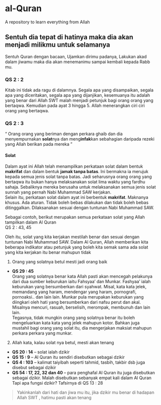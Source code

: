 # al-Quran
A repository to learn everything from Allah

## Sentuh dia tepat di hatinya maka dia akan menjadi milikmu untuk selamanya
Sentuh Quran dengan bacaan, Ujamkan dirimu padanya, Lakukan akad dalam jiwamu maka dia akan menemanimu sampai kembali kepada Rabb mu.
### QS 2 : 2
Kitab ini tidak ada ragu di dalamnya. Segala apa yang disampaikan, segala apa yang diceritakan, segala apa yang dijanjikan, kesemuanya itu adalah yang benar dari Allah SWT malah menjadi petunjuk bagi orang orang yang bertaqwa. Kemudian pada ayat 3 hingga 5. Allah menerangkan ciri ciri orang yang bertaqwa.

### QS 2 : 3
“ Orang orang yang beriman dengan perkara ghaib dan dia menyempurnakan **solat**nya dan meng**infak**kan sebahagian daripada rezeki yang Allah berikan pada mereka ”

#### Solat
Dalam ayat ini Allah telah menampilkan perkataan solat dalam bentuk **makrifat** dan dalam bentuk **jamak tanpa batas**. Ini bermakna ia merujuk kepada semua jenis solat tanpa batas. Jadi seharusnya orang orang yang bertaqwa itu bukan hanya melaksanakan solat lima waktu yang fardhu sahaja. Sebaliknya mereka berusaha untuk melaksanakan semua jenis solat sunnah yang pernah Nabi Muhammad SAW kerjakan.\
Selain itu, perkataan solat dalam ayat ini berbentuk **makrifat**. Maknanya khusus. Ada aturan. Tidak boleh bebas dilakukan dan tidak boleh bebas ditinggalkan. Dilaksanakan sesuai dengan tuntunan Nabi Muhammad SAW.

Sebagai contoh, berikut merupakan semua perkataan solat yang Allah tampilkan dalam Al Quran\
QS 2 : 43, 45

Oleh itu, solat yang kita kerjakan mestilah benar dan sesuai dengan tuntunan Nabi Muhammad SAW. Dalam Al Quran, Allah memberikan kita beberapa indikator atau petunjuk yang boleh kita semak sama ada solat yang kita kerjakan itu benar mahupun tidak
1. Orang yang solatnya betul mesti jadi orang baik
- **QS 29 : 45**\
Orang yang solatnya benar kata Allah pasti akan mencegah pelakunya dari dua sumber keburukan iaitu Fahsyaa’ dan Munkar.
Fashyaa’ ialah keburukan yang bersumberkan dari syahwat. Misal, kata kata jelek, memandang yang haram, mendengar yang haram, pornografi, pornoaksi.. dan lain lain.
Munkar pula merupakan keburukan yang diingkari oleh hati yang bersumberkan dari nafsu perut dan akal. Misalnya mencuri, rasuah, berselisih, merompak, membunuh dan lain lain.\
Tegasnya, tidak mungkin orang yang solatnya benar itu boleh mengeluarkan kata kata yang jelek mahupun kotor. Bahkan juga mustahil bagi orang yang solat itu, dia mengerjakan maksiat mahupun perkara perkara yang munkar.
2. Allah kata, kalau solat nya betul, mesti akan tenang
- **QS 20 : 14** – solat ialah dzikir
- **QS 15 : 9** – Al Quran itu sendiri disebutkan sebagai dzikir
- **QS 4 : 103** – kalimat taiyibah seperti tahmid, tasbih, takbir dsb juga disebut sebagai dzikir
- **QS 54 : 17, 22, 32 dan 40** – para penghafal Al Quran itu juga disebutkan sebagai dzikir. Malah disebutkan sebanyak empat kali dalam Al Quran
Tapi apa fungsi dzikir? Tafsirnya di QS 13 : 28
> Yakinkanlah dari hati dan jiwa mu itu, jika dzikir mu benar di hadapan Allah SWT , hatimu pasti akan tenang


